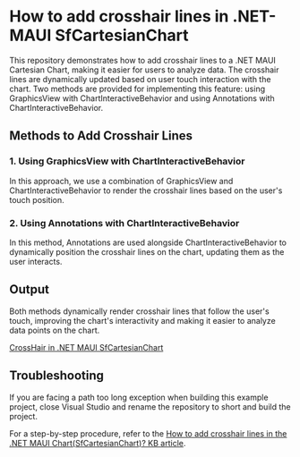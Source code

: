 # How to add crosshair lines in .NET-MAUI SfCartesianChart
This repository demonstrates how to add crosshair lines to a .NET MAUI Cartesian Chart, making it easier for users to analyze data. The crosshair lines are dynamically updated based on user touch interaction with the chart. Two methods are provided for implementing this feature: using GraphicsView with ChartInteractiveBehavior and using Annotations with ChartInteractiveBehavior.
## Methods to Add Crosshair Lines
### 1. Using GraphicsView with ChartInteractiveBehavior
In this approach, we use a combination of GraphicsView and ChartInteractiveBehavior to render the crosshair lines based on the user's touch position.
### 2. Using Annotations with ChartInteractiveBehavior
In this method, Annotations are used alongside ChartInteractiveBehavior to dynamically position the crosshair lines on the chart, updating them as the user interacts.
## Output
Both methods dynamically render crosshair lines that follow the user's touch, improving the chart's interactivity and making it easier to analyze data points on the chart.

[CrossHair in .NET MAUI SfCartesianChart](https://github.com/user-attachments/assets/520c089e-6553-4b64-ac0d-8299e05e746c)

## Troubleshooting
If you are facing a path too long exception when building this example project, close Visual Studio and rename the repository to short and build the project.

For a step-by-step procedure, refer to the [How to add crosshair lines in the .NET MAUI Chart(SfCartesianChart)? KB article](https://support.syncfusion.com/kb/article/15639).
